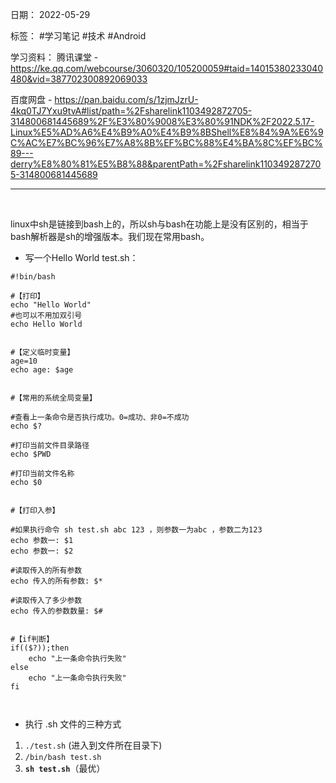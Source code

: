  日期： 2022-05-29

标签： #学习笔记 #技术 #Android 

学习资料： 
腾讯课堂 - https://ke.qq.com/webcourse/3060320/105200059#taid=14015380233040480&vid=387702300892069033

百度网盘 - https://pan.baidu.com/s/1zjmJzrU-4kq0TJ7Yxu9tvA#list/path=%2Fsharelink1103492872705-314800681445689%2F%E3%80%9008%E3%80%91NDK%2F2022.5.17-Linux%E5%AD%A6%E4%B9%A0%E4%B9%8BShell%E8%84%9A%E6%9C%AC%E7%BC%96%E7%A8%8B%EF%BC%88%E4%BA%8C%EF%BC%89---derry%E8%80%81%E5%B8%88&parentPath=%2Fsharelink1103492872705-314800681445689

---
<br>

linux中sh是链接到bash上的，所以sh与bash在功能上是没有区别的，相当于bash解析器是sh的增强版本。我们现在常用bash。

- 写一个Hello World
test.sh：
```shell
#!bin/bash

#【打印】
echo "Hello World"
#也可以不用加双引号
echo Hello World


#【定义临时变量】
age=10
echo age: $age


#【常用的系统全局变量】

#查看上一条命令是否执行成功。0=成功、非0=不成功
echo $?

#打印当前文件目录路径
echo $PWD

#打印当前文件名称
echo $0


#【打印入参】

#如果执行命令 sh test.sh abc 123 ，则参数一为abc ，参数二为123
echo 参数一: $1
echo 参数一: $2

#读取传入的所有参数
echo 传入的所有参数: $*

#读取传入了多少参数
echo 传入的参数数量: $#


#【if判断】
if(($?));then
	echo "上一条命令执行失败"
else
	echo "上一条命令执行失败"
fi



```

- 执行 .sh 文件的三种方式
1. `./test.sh` (进入到文件所在目录下)
2. `/bin/bash test.sh`
3. **`sh test.sh`**（最优）

